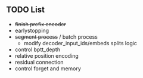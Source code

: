 ## TODO List 
* ~~finish prefix encoder~~
* earlystopping
* ~~segment process~~ / batch process
    * modify decoder_input_ids/embeds splits logic
* control bptt_depth 
* relative position encoding
* residual connection
* control forget and memory 